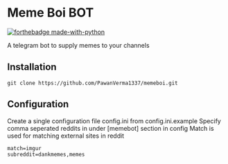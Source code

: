 # Meme Boi BOT

[![forthebadge made-with-python](http://ForTheBadge.com/images/badges/made-with-python.svg)](https://www.python.org/)

A telegram bot to supply memes to your channels

## Installation

`git clone https://github.com/PawanVerma1337/memeboi.git`

## Configuration

Create a single configuration file config.ini from config.ini.example
Specify comma seperated reddits in under [memebot] section in config
Match is used for matching external sites in reddit

```
match=imgur
subreddit=dankmemes,memes
```